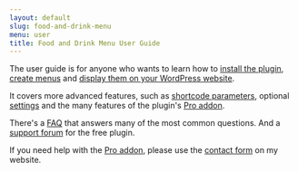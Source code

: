 ```yaml
---
layout: default
slug: food-and-drink-menu
menu: user
title: Food and Drink Menu User Guide
---
```

The user guide is for anyone who wants to learn how to [install the  plugin](getting-started/install), [create menus](getting-started/create-menu) and [display them on your WordPress website](di).

It covers more advanced features, such as [shortcode parameters](advanced/shortcodes), optional [settings](advanced/settings) and the many features of the plugin's [Pro addon](pro).

There's a [FAQ](faq) that answers many of the most common questions. And a [support forum](http://wordpress.org/support/plugin/food-and-drink-menu) for the free plugin.

If you need help with the [Pro addon](pro), please use the [contact form](https://themeofthecrop.com/about/support) on my website.
